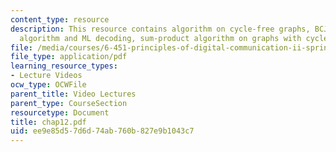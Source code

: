 ```yaml
---
content_type: resource
description: This resource contains algorithm on cycle-free graphs, BCJR, min-sum
  algorithm and ML decoding, sum-product algorithm on graphs with cycles.
file: /media/courses/6-451-principles-of-digital-communication-ii-spring-2005/ee9e85d57d6d74ab760b827e9b1043c7_chap12.pdf
file_type: application/pdf
learning_resource_types:
- Lecture Videos
ocw_type: OCWFile
parent_title: Video Lectures
parent_type: CourseSection
resourcetype: Document
title: chap12.pdf
uid: ee9e85d5-7d6d-74ab-760b-827e9b1043c7
---
```

